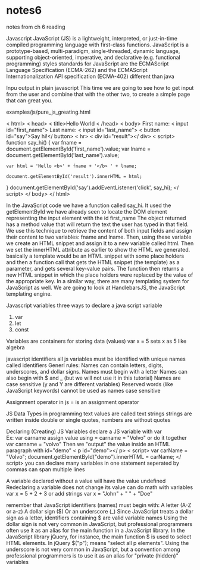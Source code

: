 # notes6
notes from ch 6 reading

Javascript
JavaScript (JS) is a lightweight, interpreted, or just-in-time compiled programming language with first-class functions.
  JavaScript is a prototype-based, multi-paradigm, single-threaded, dynamic language, supporting object-oriented, imperative,
and declarative (e.g. functional programming) styles
  standards for JavaScript are the ECMAScript Language Specification (ECMA-262) and the ECMAScript Internationalization API
specification (ECMA-402)
different than java

Inpu output in plain javascript
 This time we are going to see how to get input from the user and combine that with the other two, to create a simple page that can great you.

examples/js/pure_js_greating.html

< html>
< head>
  < title>Hello World</title>
< /head>
< body> 
First name: < input id="first_name">
Last name: < input id="last_name">
< button id="say">Say hi!</ button>
 < hr>
< div id="result"></ div>
 < script>
function say_hi() {
    var fname = document.getElementById('first_name').value;
    var lname = document.getElementById('last_name').value;
 
    var html = 'Hello <b>' + fname + '</b> ' + lname;
 
    document.getElementById('result').innerHTML = html;
}
 document.getElementById('say').addEventListener('click', say_hi);
</ script>
 </ body>
</ html>
 
  In the JavaScript code we have a function called say_hi. It used the getElementById we have already seen to locate the DOM element 
representing the input element with the id first_name
 The object returned has a method value that will return the text the user has typed in that field.
We use this technique to retrieve the content of both input fields and assign their content to two variables: fname and lname.
Then, using these variable we create an HTML snippet and assign it to a new variable called html.
Then we set the innerHTML attribute as earlier to show the HTML we generated. 
  basically a template would be an HTML snippet with some place holders and then a function call that gets the HTML snippet (the template)
as a parameter, and gets several key-value pairs. The function then returns a new HTML snippet in which the place holders were replaced
by the value of the appropriate key.
  In a similar way, there are many templating system for JavaScript as well. We are going to look at HandlebarsJS, the JavaScript
templating engine.


Javascript variables
three ways to declare a java script variable
1. var
2. let
3. const

Variables are containers for storing data (values)
var x = 5 sets x as 5
like algebra

javascript identifiers
all js variables must be identified with unique names called identifiers
Generl rules:
Names can contain letters, digits, underscores, and dollar signs.
Names must begin with a letter
Names can also begin with $ and _ (but we will not use it in this tutorial)
Names are case sensitive (y and Y are different variables)
Reserved words (like JavaScript keywords) cannot be used as names
case sensitive

Assignment operator
in js = is an assignment operator

JS Data Types
in programming text values are called text strings
strings are written inside double or single quotes, numbers are without quotes

Declaring (Creating) JS Variables
declare a JS variable with var  
Ex: var carname
assign value using =
carname = "Volvo"
or do it together   var carname = "volvo"
Then we "output" the value inside an HTML paragraph with id="demo"
< p id="demo"></ p>
< script>
var carName = "Volvo";
document.getElementById("demo").innerHTML = carName;
</ script>
you can declare many variables in one statement seperated by commas
can span multiple lines

A variable declared without a value will have the value undefined
Redeclaring a variable does not change its value
can do math with variables      var x = 5 + 2 + 3
or add strings       var x = "John" + " " + "Doe"

remember that JavaScript identifiers (names) must begin with:
A letter (A-Z or a-z)
A dollar sign ($)
Or an underscore (_)
Since JavaScript treats a dollar sign as a letter, identifiers containing $ are valid variable names
 Using the dollar sign is not very common in JavaScript, but professional programmers often use it as an alias 
for the main function in a JavaScript library.
  In the JavaScript library jQuery, for instance, the main function $ is used to select HTML elements.
In jQuery $("p"); means "select all p elements".
  Using the underscore is not very common in JavaScript, but a convention among professional programmers 
is to use it as an alias for "private (hidden)" variables